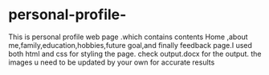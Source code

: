 # personal-profile-
This is personal profile web page .which contains contents Home ,about me,family,education,hobbies,future goal,and finally feedback page.I used both html and css for styling the page.
check output.docx for the output.
the images u need to be updated by your own for accurate results
